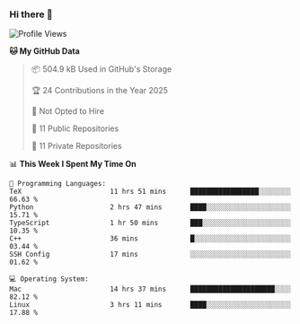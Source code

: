 ### Hi there 👋

<!--
**huayuan4396/huayuan4396** is a ✨ _special_ ✨ repository because its `README.md` (this file) appears on your GitHub profile.

Here are some ideas to get you started:

- 🔭 I’m currently working on ...
- 🌱 I’m currently learning ...
- 👯 I’m looking to collaborate on ...
- 🤔 I’m looking for help with ...
- 💬 Ask me about ...
- 📫 How to reach me: ...
- 😄 Pronouns: ...
- ⚡ Fun fact: ...
-->

<!--START_SECTION:waka-->
![Profile Views](http://img.shields.io/badge/Profile%20Views-0-blue)

**🐱 My GitHub Data** 

> 📦 504.9 kB Used in GitHub's Storage 
 > 
> 🏆 24 Contributions in the Year 2025
 > 
> 🚫 Not Opted to Hire
 > 
> 📜 11 Public Repositories 
 > 
> 🔑 11 Private Repositories 
 > 
📊 **This Week I Spent My Time On** 

```text
💬 Programming Languages: 
TeX                      11 hrs 51 mins      █████████████████░░░░░░░░   66.63 % 
Python                   2 hrs 47 mins       ████░░░░░░░░░░░░░░░░░░░░░   15.71 % 
TypeScript               1 hr 50 mins        ███░░░░░░░░░░░░░░░░░░░░░░   10.35 % 
C++                      36 mins             █░░░░░░░░░░░░░░░░░░░░░░░░   03.44 % 
SSH Config               17 mins             ░░░░░░░░░░░░░░░░░░░░░░░░░   01.62 % 

💻 Operating System: 
Mac                      14 hrs 37 mins      █████████████████████░░░░   82.12 % 
Linux                    3 hrs 11 mins       ████░░░░░░░░░░░░░░░░░░░░░   17.88 % 
```


<!--END_SECTION:waka-->
